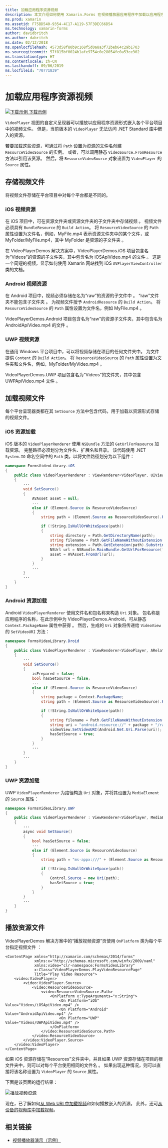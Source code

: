 ```yaml
---
title: 加载应用程序资源视频
description: 本文介绍如何使用 Xamarin.Forms 在视频播放器应用程序中加载以应用程序资源形式存储的视频。
ms.prod: xamarin
ms.assetid: F75BD540-9354-4C17-A119-57F3DEC66D54
ms.technology: xamarin-forms
author: davidbritch
ms.author: dabritch
ms.date: 02/12/2018
ms.openlocfilehash: 4573d58f80b9c168f5d0a8a3f72beb64c29b1703
ms.sourcegitcommit: 57f815bf0024b1afe9754c0e28054fc0a53ce302
ms.translationtype: HT
ms.contentlocale: zh-CN
ms.lasthandoff: 09/06/2019
ms.locfileid: "70771839"
---
```

# <a name="loading-application-resource-videos"></a>加载应用程序资源视频

[![下载示例](~/media/shared/download.png) 下载示例](https://docs.microsoft.com/samples/xamarin/xamarin-forms-samples/customrenderers-videoplayerdemos)

`VideoPlayer` 视图的自定义呈现器可以播放以应用程序资源形式嵌入各个平台项目中的视频文件。 但是，当前版本的 `VideoPlayer` 无法访问 .NET Standard 库中嵌入的资源。

若要加载这些资源，可通过将 `Path` 设置为资源的文件名创建 `ResourceVideoSource` 的实例。 或者，可以调用静态 `VideoSource.FromResource` 方法以引用该资源。 然后，将 `ResourceVideoSource` 对象设置为 `VideoPlayer` 的 `Source` 属性。

## <a name="storing-the-video-files"></a>存储视频文件

将视频文件存储在平台项目中对每个平台都是不同的。

### <a name="ios-video-resources"></a>iOS 视频资源

在 iOS 项目中，可在资源文件夹或资源文件夹的子文件夹中存储视频   。 视频文件必须具有 `BundleResource` 的 `Build Action`。 将 `ResourceVideoSource` 的 `Path` 属性设置为文件名，例如，MyFile.mp4 表示资源文件夹中的某个文件，或 MyFolder/MyFile.mp4，其中 MyFolder 是资源的子文件夹      。

在 VideoPlayerDemos 解决方案中，VideoPlayerDemos.iOS 项目包含名为“Videos”的资源的子文件夹，其中包含名为 iOSApiVideo.mp4 的文件      。 这是一个简短的视频，显示如何使用 Xamarin 网站找到 iOS `AVPlayerViewController` 类的文档。

### <a name="android-video-resources"></a>Android 视频资源

在 Android 项目中，视频必须存储在名为“raw”的资源的子文件中   。 “raw”文件夹不能包含子文件夹  。 为视频文件授予 `AndroidResource` 的 `Build Action`。 将 `ResourceVideoSource` 的 `Path` 属性设置为文件名，例如 MyFile.mp4  。

VideoPlayerDemos.Android 项目包含名为“raw”的资源子文件夹，其中包含名为 AndroidApiVideo.mp4 的文件     。

### <a name="uwp-video-resources"></a>UWP 视频资源

在通用 Windows 平台项目中，可以将视频存储在项目的任何文件夹中。 为文件提供 `Content` 的 `Build Action`。 将 `ResourceVideoSource` 的 `Path` 属性设置为文件夹和文件名，例如，MyFolder/MyVideo.mp4  。

VideoPlayerDemos.UWP 项目包含名为“Videos”的文件夹，其中包含 UWPApiVideo.mp4 文件    。

## <a name="loading-the-video-files"></a>加载视频文件

每个平台呈现器类都在其 `SetSource` 方法中包含代码，用于加载以资源形式存储的视频文件。

### <a name="ios-resource-loading"></a>iOS 资源加载

iOS 版本的 `VideoPlayerRenderer` 使用 `NSBundle` 方法的 `GetUrlForResource` 加载资源。 完整路径必须划分为文件名、扩展名和目录。 该代码使用 .NET `System.IO` 命名空间中的 `Path` 类，以将文件路径划分为以下组件：

```csharp
namespace FormsVideoLibrary.iOS
{
    public class VideoPlayerRenderer : ViewRenderer<VideoPlayer, UIView>
    {
        ···
        void SetSource()
        {
            AVAsset asset = null;
            ···
            else if (Element.Source is ResourceVideoSource)
            {
                string path = (Element.Source as ResourceVideoSource).Path;

                if (!String.IsNullOrWhiteSpace(path))
                {
                    string directory = Path.GetDirectoryName(path);
                    string filename = Path.GetFileNameWithoutExtension(path);
                    string extension = Path.GetExtension(path).Substring(1);
                    NSUrl url = NSBundle.MainBundle.GetUrlForResource(filename, extension, directory);
                    asset = AVAsset.FromUrl(url);
                }
            }
            ···
        }
        ···
    }
}
```

### <a name="android-resource-loading"></a>Android 资源加载

Android `VideoPlayerRenderer` 使用文件名和包名称来构造 `Uri` 对象。 包名称是应用程序的名称，在此示例中为 VideoPlayerDemos.Android，可从静态 `Context.PackageName` 属性中获得  。 然后，生成的 `Uri` 对象将传递给 `VideoView` 的 `SetVideoURI` 方法：

```csharp
namespace FormsVideoLibrary.Droid
{
    public class VideoPlayerRenderer : ViewRenderer<VideoPlayer, ARelativeLayout>
    {
        ···    
        void SetSource()
        {
            isPrepared = false;
            bool hasSetSource = false;
            ···
            else if (Element.Source is ResourceVideoSource)
            {
                string package = Context.PackageName;
                string path = (Element.Source as ResourceVideoSource).Path;

                if (!String.IsNullOrWhiteSpace(path))
                {
                    string filename = Path.GetFileNameWithoutExtension(path).ToLowerInvariant();
                    string uri = "android.resource://" + package + "/raw/" + filename;
                    videoView.SetVideoURI(Android.Net.Uri.Parse(uri));
                    hasSetSource = true;
                }
            }
            ···
        }
        ···
    }
}
```

### <a name="uwp-resource-loading"></a>UWP 资源加载

UWP `VideoPlayerRenderer` 为路径构造 `Uri` 对象，并将其设置为 `MediaElement` 的 `Source` 属性：

```csharp
namespace FormsVideoLibrary.UWP
{
    public class VideoPlayerRenderer : ViewRenderer<VideoPlayer, MediaElement>
    {
        ···
        async void SetSource()
        {
            bool hasSetSource = false;
            ···
            else if (Element.Source is ResourceVideoSource)
            {
                string path = "ms-appx:///" + (Element.Source as ResourceVideoSource).Path;

                if (!String.IsNullOrWhiteSpace(path))
                {
                    Control.Source = new Uri(path);
                    hasSetSource = true;
                }
            }
        }
        ···
    }
}
```

## <a name="playing-the-resource-file"></a>播放资源文件

VideoPlayerDemos 解决方案中的“播放视频资源”页使用 `OnPlatform` 类为每个平台指定视频文件   ：

```xaml
<ContentPage xmlns="http://xamarin.com/schemas/2014/forms"
             xmlns:x="http://schemas.microsoft.com/winfx/2009/xaml"
             xmlns:video="clr-namespace:FormsVideoLibrary"
             x:Class="VideoPlayerDemos.PlayVideoResourcePage"
             Title="Play Video Resource">
    <video:VideoPlayer>
        <video:VideoPlayer.Source>
            <video:ResourceVideoSource>
                <video:ResourceVideoSource.Path>
                    <OnPlatform x:TypeArguments="x:String">
                        <On Platform="iOS" Value="Videos/iOSApiVideo.mp4" />
                        <On Platform="Android" Value="AndroidApiVideo.mp4" />
                        <On Platform="UWP" Value="Videos/UWPApiVideo.mp4" />
                    </OnPlatform>
                </video:ResourceVideoSource.Path>
            </video:ResourceVideoSource>
        </video:VideoPlayer.Source>
    </video:VideoPlayer>
</ContentPage>
```

如果 iOS 资源存储在“Resources”文件夹中，并且如果 UWP 资源存储在项目的根文件夹中，则可以对每个平台使用相同的文件名  。 如果出现这种情况，则可以直接将该名称设置为 `VideoPlayer` 的 `Source` 属性。

下面是该页面的运行结果：

[![播放视频资源](loading-resources-images/playvideoresource-small.png "Play Video Resource")](loading-resources-images/playvideoresource-large.png#lightbox "Play Video Resource")

现在，已了解如何[从 Web URI 中加载视频](web-videos.md)和如何播放嵌入的资源。 此外，还可[从设备的视频库中加载视频](accessing-library.md)。

## <a name="related-links"></a>相关链接

- [视频播放器演示（示例）](https://docs.microsoft.com/samples/xamarin/xamarin-forms-samples/customrenderers-videoplayerdemos)
